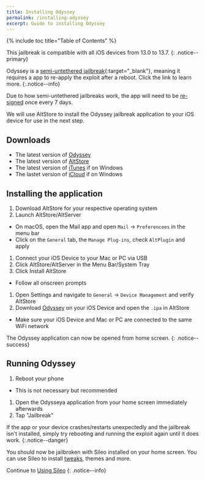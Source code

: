 ```yaml
---
title: Installing Odyssey
permalink: /installing-odyssey
excerpt: Guide to installing Odyssey
---
```


{% include toc title="Table of Contents" %}

This jailbreak is compatible with all iOS devices from 13.0 to 13.7.
{: .notice--primary}

Odyssey is a [semi-untethered jailbreak](/types-of-jailbreak#semi-untethered-jailbreaks){:target="_blank"}, meaning it requires a app to re-apply the exploit after a reboot. Click the link to learn more.
{:.notice--info}

Due to how semi-untethered jailbreaks work, the app will need to be [re-signed](resigning-apps) once every 7 days.

We will use AltStore to install the Odyssey jailbreak application to your iOS device for use in the next step.

## Downloads

- The latest version of [Odyssey](https://theodyssey.dev/)
- The latest version of [AltStore](http://altstore.io/)
- The latest version of [iTunes](https://www.apple.com/itunes/download/win32) if on Windows
- The lastet version of [iCloud](https://secure-appldnld.apple.com/windows/061-91601-20200323-974a39d0-41fc-4761-b571-318b7d9205ed/iCloudSetup.exe) if on Windows

## Installing the application

1. Download AltStore for your respective operating system
1. Launch AltStore/AltServer
  - On macOS, open the Mail app and open `Mail` -> `Preferencees` in the menu bar
  - Click on the `General` tab, the `Manage Plug-ins`, check `AltPlugin` and apply
1. Connect your iOS Device to your Mac or PC via USB
1. Click AltStore/AltServer in the Menu Bar/System Tray
1. Click Install AltStore
  - Follow all onscreen prompts
1. Open Settings and navigate to `General` -> `Device Management` and verify AltStore
1. Download [Odyssey](https://theodyssey.dev/) on your iOS Device and open the `.ipa` in AltStore
  - Make sure your iOS Device and Mac or PC are connected to the same WiFi network

The Odyssey application can now be opened from home screen.
{: .notice--success}

## Running Odyssey

1. Reboot your phone
  - This is not necessary but recommended
1. Open the Odysseya application from your home screen immediately afterwards
1. Tap "Jailbreak"

If the app or your device crashes/restarts unexpectedly and the jailbreak isn't installed, simply try rebooting and running the exploit again until it does work.
{:.notice--danger}

You should now be jailbroken with Sileo installed on your home screen. You can use Sileo to install [tweaks](faq#tweaks), themes and more.

Continue to [Using Sileo](using-sileo)
{: .notice--info}
